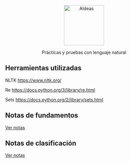 <div align="center">
  <div align="center">
      <img width="128" src="https://miro.medium.com/max/1184/1*5dQO7LHrsy3lIi2d0bgRLw.png" 
      alt="AIdeas"/>
  </div>
  <p>Prácticas y pruebas con lenguaje natural</p>
</div>

## Herramientas utilizadas

NLTK
https://www.nltk.org/

Re
https://docs.python.org/3/library/re.html

Sets
https://docs.python.org/2/library/sets.html

## Notas de fundamentos

[Ver notas](/1.-Fundamentos/Notes/notes.md)

## Notas de clasificación

[Ver notas](/2.-Clasificacion/Notas/notes.md)
